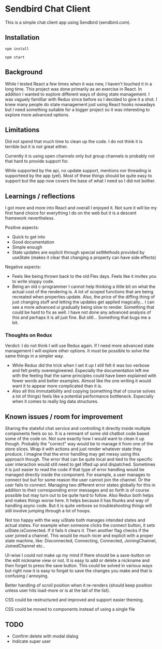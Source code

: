 # Sendbird Chat Client

This is a simple chat client app using Sendbird (sendbird.com). 

## Installation

`npm install`

`npm start`

## Background

While I tested React a few times when it was new, I haven't touched it in a long time. This project was done primarily as an exercise in React. In addition I wanted to explore different ways of doing state management. I was vaguely familliar with Redux since before so I decided to give it a shot. I knew many people do state management just using React hooks nowadays but I need something suitable for a bigger project so it was interesting to explore more advanced options. 

## Limitations

Did not spend that much time to clean up the code. I do not think it is terrible but it is not great either. 

Currently it is using open channels only but group channels is probably not that hard to provide support for. 

While supported by the api, no update support, mentions nor threading is supporteed by the app (yet). Most of these things should be quite easy to support but the app now covers the base of what I need so I did not bother. 

## Learnings / reflections

I got more and more into React and overall I enjoyed it. Not sure it will be my first hand choice for everything I do on the web but it is a descent framework nevertheless.   

Positive aspects:

- Quick to get into
- Good documentation
- Simple enough
- State updates are explicit through special setMethods provided by useState (makes it clear that changing a property can have side effects)

Negative aspects: 

- Feels like being thrown back to the old Flex days. Feels like it invites you to write sloppy code. 
- Being an old c-programmer I cannot help thinking a little bit on what the actual cost of the rendering is. A lot of scoped functions that are being recreated when properties update. Also, the price of the diffing thing of just changing stuff and letting the updates get applied magically... I can see a more advanced ui gradually being slow to render. Something that could be hard to fix as well. I have not done any advanced analysis of this and perhaps it is all just fine. But still... Something that bugs me a bit. 

### Thoughts on Redux

Verdict: I do not think I will use Redux again. If I need more advanced state management I will explore other options. It must be possible to solve the same things in a simpler way. 

- While Redux did the trick when I set it up I still felt it was too verbose and felt pretty overengineered. Especially the documentation left me with the feeling that the same principles could have been explained with fewer words and better examples. Almost like the one writing it would want it to appear more complicated than it is. 
- Also all this immutatibility and copying (something that of course solves a lot of things) feels like a potential performance bottleneck. Especially when it comes to really big data structures. 

## Known issues / room for improvement

Sharing the stateful chat service and controlling it directly inside multiple components feels so so. It is a remnant of some old chatbot code based some of the code on. Not sure exactly how I would want to clean it up though. Probably the "correct" way would be to manage it from one of the store slices. Wrap it with actions and just render whatever state they produce. I imagine that the error handling may get messy using this approach though. The error that can be quite local and tied to the specific user interaction would still need to get lifted up and dispatched. Sometimes it is just easier to read the code if that type of error handling would be managed directly inside the component. For example, a user manages to connect but but for some reason the user cannot join the channel. Or the user fails to connect. Managing two different error states globally for this in addition to their corresponding error messages and so forth is of course possible but may turn out to be quite hard to follow. Also Redux both helps and makes things worse here. It helps because it has thunks and way of handling async code. But it is quite verbose so troubleshooting things will still involve jumping through a lot of hoops. 

Not too happy with the way uiState both manages intended states and actual states. For example when someone clicks the connect button, it sets uiState.isConnected. If it fails it clears it. Then another flag checks if the user joined a channel. This would be much nicer and explicit with a proper state machine, like: Disconnected, Connecting, Connected, JoiningChannel, JoinedChannel etc..

UI-wise I could not make up my mind if there should be a save-button on the edit nickname view or not. It is easy to add or delete a nickname and then forget to press the save button. This could be solved in various ways but right now it is easy to forget to save the changes you make and that is confusing / annoying. 

Better handling of scroll position when it re-renders (should keep position unless user hits load-more or is at the tail of the list). 

CSS could be restructured and improved and support easier theming. 

CSS could be moved to components instead of using a single file

## TODO

- Confirm delete with modal dialog
- Indicate super user